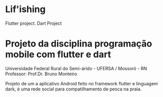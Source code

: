 # Lif'ishing

Flutter project.
Dart Project

# Projeto da disciplina programação mobile com flutter e dart
Universidade Federal Rural do Semi-árido - UFERSA / Mossoró - RN
 Professor: Prof.Dr. Bruno Monteiro


 Projeto de um a aplicativo Android feito no framework flutter e linguagem dark, é uma rede social 
 para compatilhamento de pesca na praia. 


